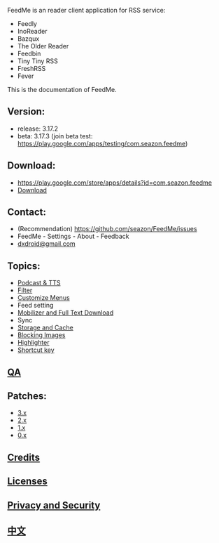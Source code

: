FeedMe is an reader client application for RSS service:
- Feedly
- InoReader
- Bazqux
- The Older Reader
- Feedbin
- Tiny Tiny RSS
- FreshRSS
- Fever

This is the documentation of FeedMe.

## Version:
- release: 3.17.2
- beta: 3.17.3 (join beta test: https://play.google.com/apps/testing/com.seazon.feedme)

## Download:
- https://play.google.com/store/apps/details?id=com.seazon.feedme
- <a href="https://github.com/seazon/FeedMe/releases">Download</a>

## Contact:
- (Recommendation) https://github.com/seazon/FeedMe/issues
- FeedMe - Settings - About - Feedback
- dxdroid@gmail.com

## Topics:

- <a href="https://github.com/seazon/FeedMe/blob/master/doc/en/podcast_tts.md">Podcast & TTS</a>
- <a href="https://github.com/seazon/FeedMe/blob/master/doc/en/filter.md">Filter</a>
- <a href="https://github.com/seazon/FeedMe/blob/master/doc/en/customize_menus.md">Customize Menus</a>
- Feed setting
- <a href="https://github.com/seazon/FeedMe/blob/master/doc/en/mobilizer.md">Mobilizer and Full Text Download</a>
- Sync
- <a href="https://github.com/seazon/FeedMe/blob/master/doc/en/storage_and_cache.md">Storage and Cache</a>
- <a href="https://github.com/seazon/FeedMe/blob/master/doc/en/block_image.md">Blocking Images</a>
- <a href="https://github.com/seazon/FeedMe/blob/master/doc/en/highlighter.md">Highlighter</a>
- <a href="https://github.com/seazon/FeedMe/blob/master/doc/en/shortcut_key.md">Shortcut key</a>

## <a href="https://github.com/seazon/FeedMe/blob/master/doc/en/qa.md">QA</a>

## Patches:

- <a href="https://github.com/seazon/FeedMe/blob/master/doc/en/patches.md">3.x</a>
- <a href="https://github.com/seazon/FeedMe/blob/master/doc/en/patches_2.x.md">2.x</a>
- <a href="https://github.com/seazon/FeedMe/blob/master/doc/en/patches_1.x.md">1.x</a>
- <a href="https://github.com/seazon/FeedMe/blob/master/doc/en/patches_0.x.md">0.x</a>

## <a href="https://github.com/seazon/FeedMe/blob/master/doc/en/credits.md">Credits</a>

## <a href="https://github.com/seazon/FeedMe/blob/master/doc/en/licenses.md">Licenses</a>

## <a href="https://github.com/seazon/FeedMe/blob/master/privacy_and_security.md">Privacy and Security</a>

## <a href="https://github.com/seazon/FeedMe/blob/master/doc/zh/README.md">中文</a>

